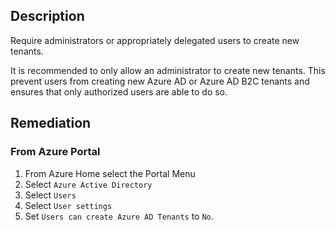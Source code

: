 ## Description

Require administrators or appropriately delegated users to create new tenants.

It is recommended to only allow an administrator to create new tenants. This prevent users from creating new Azure AD or Azure AD B2C tenants and ensures that only authorized users are able to do so.

## Remediation

### From Azure Portal

1. From Azure Home select the Portal Menu
2. Select `Azure Active Directory`
3. Select `Users`
4. Select `User settings`
5. Set `Users can create Azure AD Tenants` to `No`.
